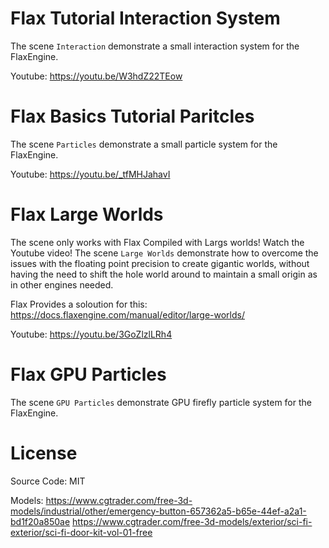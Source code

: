 # Flax Tutorial Interaction System
The scene `Interaction` demonstrate a small interaction system for the FlaxEngine.

Youtube: https://youtu.be/W3hdZ22TEow

# Flax Basics Tutorial Paritcles
The scene `Particles` demonstrate a small particle system for the FlaxEngine.

Youtube: https://youtu.be/_tfMHJahavI

# Flax Large Worlds
The scene only works with Flax Compiled with Largs worlds! Watch the Youtube video!
The scene `Large Worlds` demonstrate how to overcome the issues with the floating point precision to create gigantic worlds,
without having the need to shift the hole world around to maintain a small origin as in other engines needed.

Flax Provides a soloution for this: https://docs.flaxengine.com/manual/editor/large-worlds/

Youtube: https://youtu.be/3GoZlzlLRh4

# Flax GPU Particles
The scene `GPU Particles` demonstrate GPU firefly particle system for the FlaxEngine.

# License
Source Code: MIT

Models: 
https://www.cgtrader.com/free-3d-models/industrial/other/emergency-button-657362a5-b65e-44ef-a2a1-bd1f20a850ae
https://www.cgtrader.com/free-3d-models/exterior/sci-fi-exterior/sci-fi-door-kit-vol-01-free
